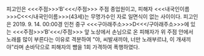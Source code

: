 피고인은 <<<주점>>>‘B'<<</주점>>> 주점 종업원이고, 피해자 <<<내국인이름>>>C<<</내국인이름>>>(43세)는 무명가수인 자로 일면식이 없는 사이이다.
피고인은 2019. 9. 14. 00:00경 인천 중구 <<<구아래주소>>>D<<</구아래주소>>>에 있는 <<<주점>>>‘B'<<</주점>>> 앞 노상에서 손님으로 온 피해자가 위 주점 안에서 노래를 많이 부른다는 이유로 격분하여 "야, 씨발새끼야, 너만 노래부르냐, 이 개새끼야"라며 손바닥으로 피해자의 뺨을 1회 가격하여 폭행하였다.
